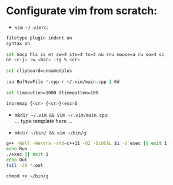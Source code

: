 # Configurate vim from scratch:

* ```vim ~/.vimrc```:
```bash
filetype plugin indent on
syntax on
 
set nocp hls is et sw=4 sts=4 ts=4 nu rnu mouse=a ru so=4 sc
nn <c-j> :w <bar> :!g % <cr>
 
set clipboard=unnamedplus
 
:au BufNewFile *.cpp r ~/.vim/main.cpp | 0d
 
set timeoutlen=1000 ttimeoutlen=100
 
inoremap {<cr> {<cr>}<esc>O
```
  
    
    
* ```mkdir ~/.vim && vim ~/.vim/main.cpp```:  
... type template here ...
  
    
      
      
* ```mkdir ~/bin/ && vim ~/bin/g```:
```bash
g++ -Wall -Wextra -std=c++11 -O2 -DLOCAL $1 -o exec || exit 1
echo Run
./exec || exit 1
echo Out
tail -20 *.out
```
```chmod +x ~/bin/g```
